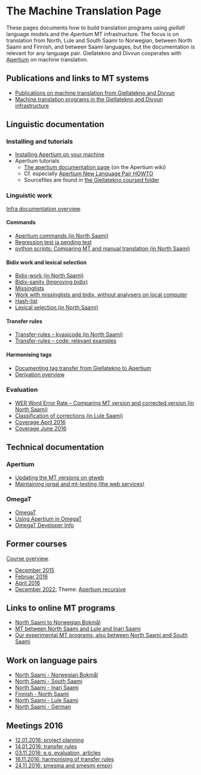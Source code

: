 # The Machine Translation Page

These pages documents how to build translation programs using
_giellalt_ language models and the _Apertium_ MT infrastructure. The
focus is on translation from North, Lule and South Saami to Norwegian,
between North Saami and Finnish, and between Saami languages, but the
documentation is relevant for any language pair. Giellatekno and
Divvun cooperates with [Apertium](http://wiki.apertium.org) on machine
translation.

## Publications and links to MT systems

- [Publications on machine translation from Giellatekno and Divvun](https://giellatekno.uit.no/MTpublications.html)
- [Machine translation programs in the Giellatekno and Divvun infrastructure](https://gtweb.uit.no/mt/)

## Linguistic documentation

### Installing and tutorials

- [Installing Apertium on your machine](DailyCompilingOfApertiumFiles.html)
- Apertium tutorials
  - [The apertium documentation page](https://wiki.apertium.org/wiki/Documentation) (on the Apertium wiki)
  - Cf. especially [Apertium New Language Pair HOWTO](https://wiki.apertium.org/wiki/Apertium_New_Language_Pair_HOWTO)
  - Sourcefiles are found in [the Giellatekno coursed folder](https://gtsvn.uit.no/langtech/trunk/courses/apertium-for-dummies/)

### Linguistic work

[Infra documentation overview](infra/index.md).

#### Commands

- [Apertium commands (in North Saami)](infra/ApertiumCommands.html)
- [Regression test ja pending test](infra/Testing.html)
- [python scripts: Comparing MT and manual translation (in North Saami)](infra/Paralleltexts.html)

#### Bidix work and lexical selection

- [Bidix-work (in North Saami)](infra/BidixWork.html)
- [Bidix-sanity (Improving bidix)](infra/bidixsanity.html)
- [Missinglists](infra/MissingList.html)
- [Work with missinglists and bidix, without analysers on local computer](infra/StWorkers.html)
- [Hash-list](infra/HashList.html)
- [Lexical selection (in North Saami)](infra/LexicalSelection.html)

#### Transfer rules

- [Transfer-rules – kvasicode (in North Saami)](infra/TransferRules.html)
- [Transfer-rules – code: relevant examples](infra/TransferRules_examples.html)

#### Harmonising tags

- [Documenting tag transfer from Giellatekno to Apertium](http://wiki.apertium.org/wiki/Integration_and_tagset_conversion_with_Giellatekno)
- [Derivation overview](infra/DerivationOverview.html)

### Evaluation

- [WER Word Error Rate – Comparing MT version and corrected version (in North Saami)](infra/WordErrorRateTesting.html)
- [Classification of corrections (in Lule Saami)](infra/ErrorClassification.html)
- [Coverage April 2016](courses/sjangertest.html)
- [Coverage June 2016](courses/sjangertest2.html)

## Technical documentation

### Apertium

- [Updating the MT versions on gtweb](infra/UpdatingApertiumOnGtweb.html)
- [Maintaining jorgal and mt-testing (the web services)](ConfiguringUpdatingMTServer.html)

### OmegaT

- [OmegaT](omegat/OmegaT.html)
- [Using Apertium in OmegaT](infra/ApertiumOmegaT.html)
- [OmegaT Developer Info](omegat/OmegaTTDeveloperInfo.html)

## Former courses

[Course overview](courses/index.md).

- [December 2015](courses/courseDecember2015.html)
- [Februar 2016](courses/courseFebruar2016.html)
- [April 2016](courses/courseApril2016.html)
- [December 2022:](courses/courseDecember2022.html) Theme:
  [Apertium recursive](https://wiki.apertium.org/wiki/Apertium-recursive)

## Links to online MT programs

- [North Saami to Norwegian Bokmål](http://jorgal.uit.no/)
- [MT between North Saami and Lule and Inari Saami](http://gtweb.uit.no/mt/)
- [Our experimental MT programs, also between North Saami and South Saami](http://gtweb.uit.no/mt-testing/)

## Work on language pairs

- [North Saami - Norwegian Bokmål](smenob/NorthSaamiNorwegianMachineTranslation.html)
- [North Saami - South Saami](smesma/NorthSaamiSouthSaamiMachineTranslation.html)
- [North Saami - Inari Saami](smesmn/NorthSaamiInariSaamiMachineTranslation.html)
- [Finnish - North Saami](smefin/smefin.html)
- [North Saami - Lule Saami](smesmj/NorthSaamiLuleSaamiMachineTranslation.html)
- [North Saami - German](smedeu/NorthSaamiGermanMachineTranslation.html)

## Meetings 2016

- [12.01.2016: project planning](meetings/160112.html)
- [14.01.2016: transfer rules](meetings/160114.html)
- [03.11.2016: e.g. evaluation, articles](meetings/161103.html)
- [16.11.2016: harmonising of transfer rules](meetings/161116.html)
- [24.11.2016: smesma and smesmj empiri](meetings/161124.html)
